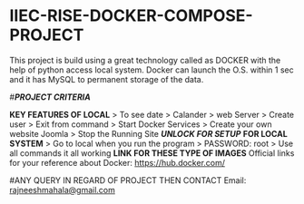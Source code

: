 # IIEC-RISE-DOCKER-COMPOSE-PROJECT

This project is build using a great technology called as DOCKER with the help of python access local system. Docker can launch the O.S. within 1 sec and it has MySQL to permanent storage of the data.

#***PROJECT CRITERIA***




**KEY FEATURES OF LOCAL**
         > To see date
         > Calander 
         > web Server 
         > Create user 
         > Exit from command 
         > Start Docker Services 
         > Create your own website Joomla 
         > Stop the Running Site 
***UNLOCK FOR SETUP***
****FOR LOCAL SYSTEM****
         > Go to local when you run the program 
         > PASSWORD: root 
         > Use all commands it all working 
****LINK FOR THESE TYPE OF IMAGES****
Official links for your reference about Docker: https://hub.docker.com/

#ANY QUERY IN REGARD OF PROJECT THEN CONTACT
Email: rajneeshmahala@gmail.com
